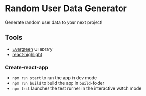 # Random User Data Generator

Generate random user data to your next project!

## Tools

- [Evergreen](https://evergreen.segment.com/) UI library
- [react-highlight](https://www.npmjs.com/package/react-highlight)

### Create-react-app

- `npm run start` to run the app in dev mode
- `npm run build` to build the app in `build`-folder
- `npm test` launches the test runner in the interactive watch mode
